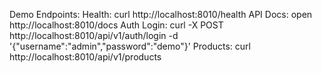 Demo Endpoints:
Health: curl http://localhost:8010/health
API Docs: open http://localhost:8010/docs
Auth Login: curl -X POST http://localhost:8010/api/v1/auth/login -d '{"username":"admin","password":"demo"}'
Products: curl http://localhost:8010/api/v1/products
